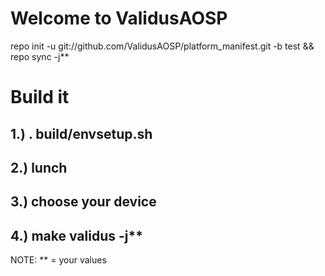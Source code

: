 Welcome to ValidusAOSP
======================

repo init -u git://github.com/ValidusAOSP/platform_manifest.git -b test && repo sync -j**

Build it
========

1.) . build/envsetup.sh
-----------------------
2.) lunch
-----------------------
3.) choose your device
-----------------------
4.) make validus -j**
-----------------------

NOTE: ** = your values 





